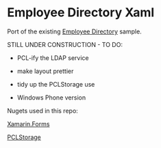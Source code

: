 Employee Directory Xaml
===========

Port of the existing [Employee Directory](http://xamarin.com/prebuilt/employeedirectory) sample.

STILL UNDER CONSTRUCTION - TO DO:

* PCL-ify the LDAP service

* make layout prettier

* tidy up the PCLStorage use

* Windows Phone version



Nugets used in this repo:

[Xamarin.Forms](http://www.nuget.org/packages/Xamarin.Forms.Maps/)

[PCLStorage](http://www.nuget.org/packages/PCLStorage/0.9.4)
